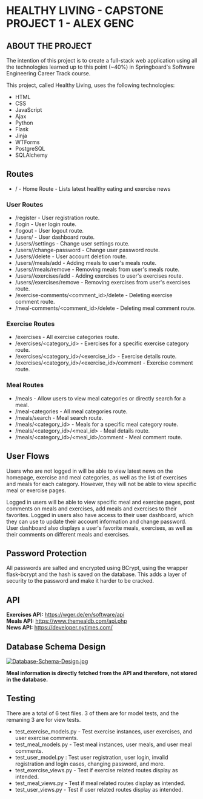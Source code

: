 # HEALTHY LIVING - CAPSTONE PROJECT 1 - ALEX GENC

## ABOUT THE PROJECT
The intention of this project is to create a full-stack web application using all the technologies learned up to this point (~40%) in Springboard's Software Engineering Career Track course.

This project, called Healthy Living, uses the following technologies:
  - HTML
  - CSS
  - JavaScript
  - Ajax
  - Python
  - Flask
  - Jinja
  - WTForms
  - PostgreSQL
  - SQLAlchemy

## Routes
  - / - Home Route - Lists latest healthy eating and exercise news
  
  ### User Routes
  - /register - User registration route.
  - /login - User login route.
  - /logout - User logout route.
  - /users/<username> - User dashboard route.
  - /users/<username>/settings - Change user settings route.
  - /users/<username>/change-password - Change user password route.
  - /users/<username>/delete - User account deletion route.
  - /users/<username>/meals/add - Adding meals to user's meals route.
  - /users/<username>/meals/remove - Removing meals from user's meals route.
  - /users/<username>/exercises/add - Adding exercises to user's exercises route.
  - /users/<username>/exercises/remove - Removing exercises from user's exercises route.
  - /exercise-comments/<comment_id>/delete - Deleting exercise comment route.
  - /meal-comments/<comment_id>/delete - Deleting meal comment route.

  ### Exercise Routes
  - /exercises - All exercise categories route.
  - /exercises/<category_id> - Exercises for a specific exercise category route. 
  - /exercises/<category_id>/<exercise_id> - Exercise details route.
  - /exercises/<category_id>/<exercise_id>/comment - Exercise comment route.
  
  ### Meal Routes
  - /meals - Allow users to view meal categories or directly search for a meal.
  - /meal-categories - All meal categories route.
  - /meals/search - Meal search route.
  - /meals/<category_id> - Meals for a specific meal category route. 
  - /meals/<category_id>/<meal_id> - Meal details route.
  - /meals/<category_id>/<meal_id>/comment - Meal comment route.
 
## User Flows

Users who are not logged in will be able to view latest news on the homepage, exercise and meal categories, as well as the list of exercises and meals for each category. However, they will not be able to view specific meal or exercise pages.

Logged in users will be able to view specific meal and exercise pages, post comments on meals and exercises, add meals and exercises to their favorites. Logged in users also have access to their user dashboard, which they can use to update their account information and change password. User dashboard also displays a user's favorite meals, exercises, as well as their comments on different meals and exercises.

## Password Protection

All passwords are salted and encrypted using BCrypt, using the wrapper flask-bcrypt and the hash is saved on the database. This adds a layer of security to the password and make it harder to be cracked.

## API
**Exercises API:** https://wger.de/en/software/api  
**Meals API:** https://www.themealdb.com/api.php  
**News API:** https://developer.nytimes.com/  

## Database Schema Design
[![Database-Schema-Design.jpg](https://i.postimg.cc/VvmntCtK/Database-Schema-Design.jpg)](https://postimg.cc/r0ZDXzQ4)

**Meal information is directly fetched from the API and therefore, not stored in the database.**

## Testing

There are a total of 6 test files. 3 of them are for model tests, and the remaning 3 are for view tests.
  - test_exercise_models.py - Test exercise instances, user exercises, and user exercise comments.
  - test_meal_models.py - Test meal instances, user meals, and user meal comments.
  - test_user_model.py : Test user registration, user login, invalid registration and login cases, changing password, and more.
  - test_exercise_views.py - Test if exercise related routes display as intended.
  - test_meal_views.py - Test if meal related routes display as intended.
  - test_user_views.py - Test if user related routes display as intended.